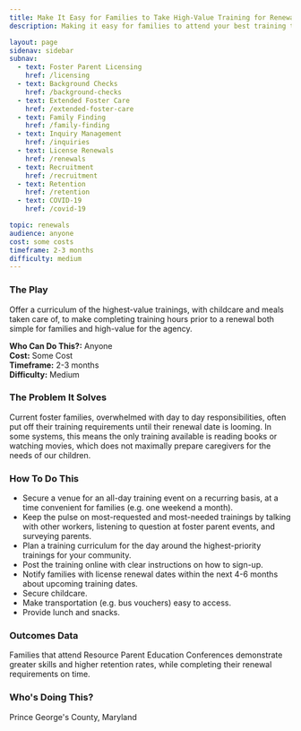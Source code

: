 ```yaml
---
title: Make It Easy for Families to Take High-Value Training for Renewals
description: Making it easy for families to attend your best training to meet renewal deadlines leads to highly-skilled providers.

layout: page
sidenav: sidebar
subnav:
  - text: Foster Parent Licensing
    href: /licensing
  - text: Background Checks
    href: /background-checks
  - text: Extended Foster Care
    href: /extended-foster-care
  - text: Family Finding
    href: /family-finding
  - text: Inquiry Management
    href: /inquiries
  - text: License Renewals
    href: /renewals
  - text: Recruitment
    href: /recruitment
  - text: Retention
    href: /retention
  - text: COVID-19
    href: /covid-19

topic: renewals
audience: anyone
cost: some costs
timeframe: 2-3 months
difficulty: medium
---
```



### The Play

Offer a curriculum of the highest-value trainings, with childcare and meals taken care of, to make completing training hours prior to a renewal both simple for families and high-value for the agency.

**Who Can Do This?:**
Anyone<br />
**Cost:**
Some Cost<br />
**Timeframe:**
2-3 months<br />
**Difficulty:**
Medium<br />

### The Problem It Solves

Current foster families, overwhelmed with day to day responsibilities, often put off their training requirements until their renewal date is looming. In some systems, this means the only training available is reading books or watching movies, which does not maximally prepare caregivers for the needs of our children.

### How To Do This

* Secure a venue for an all-day training event on a recurring basis, at a time convenient for families (e.g. one weekend a month).
* Keep the pulse on most-requested and most-needed trainings by talking with other workers, listening to question at foster parent events, and surveying parents.
* Plan a training curriculum for the day around the highest-priority trainings for your community.
* Post the training online with clear instructions on how to sign-up.
* Notify families with license renewal dates within the next 4-6 months about upcoming training dates.
* Secure childcare.
* Make transportation (e.g. bus vouchers) easy to access.
* Provide lunch and snacks.


### Outcomes Data

Families that attend Resource Parent Education Conferences demonstrate greater skills and higher retention rates, while completing their renewal requirements on time.

### Who's Doing This?

Prince George's County, Maryland